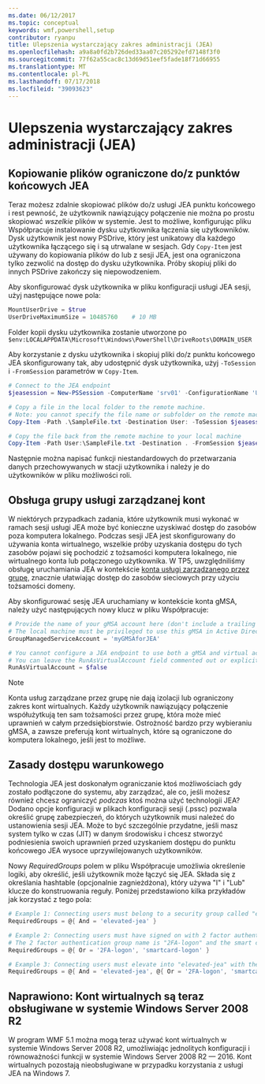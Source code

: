 ```yaml
---
ms.date: 06/12/2017
ms.topic: conceptual
keywords: wmf,powershell,setup
contributor: ryanpu
title: Ulepszenia wystarczający zakres administracji (JEA)
ms.openlocfilehash: a9a8a0fd2b726ded33aa07c205292efd7148f3f0
ms.sourcegitcommit: 77f62a55cac8c13d69d51eef5fade18f71d66955
ms.translationtype: MT
ms.contentlocale: pl-PL
ms.lasthandoff: 07/17/2018
ms.locfileid: "39093623"
---
```

# <a name="improvements-to-just-enough-administration-jea"></a>Ulepszenia wystarczający zakres administracji (JEA)

## <a name="constrained-file-copy-tofrom-jea-endpoints"></a>Kopiowanie plików ograniczone do/z punktów końcowych JEA

Teraz możesz zdalnie skopiować plików do/z usługi JEA punktu końcowego i rest pewność, że użytkownik nawiązujący połączenie nie można po prostu skopiować *wszelkie* plików w systemie.
Jest to możliwe, konfigurując pliku Współpracuje instalowanie dysku użytkownika łączenia się użytkowników.
Dysk użytkownik jest nowy PSDrive, który jest unikatowy dla każdego użytkownika łączącego się i są utrwalane w sesjach.
Gdy `Copy-Item` jest używany do kopiowania plików do lub z sesji JEA, jest ona ograniczona tylko zezwolić na dostęp do dysku użytkownika.
Próby skopiuj pliki do innych PSDrive zakończy się niepowodzeniem.

Aby skonfigurować dysk użytkownika w pliku konfiguracji usługi JEA sesji, użyj następujące nowe pola:

```powershell
MountUserDrive = $true
UserDriveMaximumSize = 10485760    # 10 MB
```

Folder kopii dysku użytkownika zostanie utworzone po `$env:LOCALAPPDATA\Microsoft\Windows\PowerShell\DriveRoots\DOMAIN_USER`

Aby korzystanie z dysku użytkownika i skopiuj pliki do/z punktu końcowego JEA skonfigurowany tak, aby udostępnić dysk użytkownika, użyj `-ToSession` i `-FromSession` parametrów w `Copy-Item`.

```powershell
# Connect to the JEA endpoint
$jeasession = New-PSSession -ComputerName 'srv01' -ConfigurationName 'UserDemo'

# Copy a file in the local folder to the remote machine.
# Note: you cannot specify the file name or subfolder on the remote machine. You must exactly type "User:"
Copy-Item -Path .\SampleFile.txt -Destination User: -ToSession $jeasession

# Copy the file back from the remote machine to your local machine
Copy-Item -Path User:\SampleFile.txt -Destination . -FromSession $jeasession
```

Następnie można napisać funkcji niestandardowych do przetwarzania danych przechowywanych w stacji użytkownika i należy je do użytkowników w pliku możliwości roli.

## <a name="support-for-group-managed-service-accounts"></a>Obsługa grupy usługi zarządzanej kont

W niektórych przypadkach zadania, które użytkownik musi wykonać w ramach sesji usługi JEA może być konieczne uzyskiwać dostęp do zasobów poza komputera lokalnego.
Podczas sesji JEA jest skonfigurowany do używania konta wirtualnego, wszelkie próby uzyskania dostępu do tych zasobów pojawi się pochodzić z tożsamości komputera lokalnego, nie wirtualnego konta lub połączonego użytkownika.
W TP5, uwzględniliśmy obsługę uruchamiania JEA w kontekście [konta usługi zarządzanego przez grupę](/previous-versions/windows/it-pro/windows-server-2012-R2-and-2012/jj128431\(v=ws.11\)), znacznie ułatwiając dostęp do zasobów sieciowych przy użyciu tożsamości domeny.

Aby skonfigurować sesję JEA uruchamiany w kontekście konta gMSA, należy użyć następujących nowy klucz w pliku Współpracuje:

```powershell
# Provide the name of your gMSA account here (don't include a trailing $)
# The local machine must be privileged to use this gMSA in Active Directory
GroupManagedServiceAccount = 'myGMSAforJEA'

# You cannot configure a JEA endpoint to use both a gMSA and virtual account
# You can leave the RunAsVirtualAccount field commented out or explicitly set it to false
RunAsVirtualAccount = $false
```

> [!NOTE]
> Konta usług zarządzane przez grupę nie dają izolacji lub ograniczony zakres kont wirtualnych.
> Każdy użytkownik nawiązujący połączenie współużytkują ten sam tożsamości przez grupę, która może mieć uprawnień w całym przedsiębiorstwie.
> Ostrożność bardzo przy wybieraniu gMSA, a zawsze preferują kont wirtualnych, które są ograniczone do komputera lokalnego, jeśli jest to możliwe.

## <a name="conditional-access-policies"></a>Zasady dostępu warunkowego

Technologia JEA jest doskonałym ograniczanie ktoś możliwościach gdy zostało podłączone do systemu, aby zarządzać, ale co, jeśli możesz również chcesz ograniczyć *podczas* ktoś można użyć technologii JEA?
Dodano opcje konfiguracji w plikach konfiguracji sesji (.pssc) pozwala określić grupę zabezpieczeń, do których użytkownik musi należeć do ustanowienia sesji JEA.
Może to być szczególnie przydatne, jeśli masz system tylko w czas (JIT) w danym środowisku i chcesz stworzyć podniesienia swoich uprawnień przed uzyskaniem dostępu do punktu końcowego JEA wysoce uprzywilejowanych użytkowników.

Nowy *RequiredGroups* polem w pliku Współpracuje umożliwia określenie logiki, aby określić, jeśli użytkownik może łączyć się JEA.
Składa się z określania hashtable (opcjonalnie zagnieżdżona), który używa "I" i "Lub" klucze do konstruowania reguły.
Poniżej przedstawiono kilka przykładów jak korzystać z tego pola:

```powershell
# Example 1: Connecting users must belong to a security group called "elevated-jea"
RequiredGroups = @{ And = 'elevated-jea' }

# Example 2: Connecting users must have signed on with 2 factor authentication or a smart card
# The 2 factor authentication group name is "2FA-logon" and the smart card group name is "smartcard-logon"
RequiredGroups = @{ Or = '2FA-logon', 'smartcard-logon' }

# Example 3: Connecting users must elevate into "elevated-jea" with their JIT system and have logged on with 2FA or a smart card
RequiredGroups = @{ And = 'elevated-jea', @{ Or = '2FA-logon', 'smartcard-logon' }}
```

## <a name="fixed-virtual-accounts-are-now-supported-on-windows-server-2008-r2"></a>Naprawiono: Kont wirtualnych są teraz obsługiwane w systemie Windows Server 2008 R2

W program WMF 5.1 można mogą teraz używać kont wirtualnych w systemie Windows Server 2008 R2, umożliwiając jednolitych konfiguracji i równoważności funkcji w systemie Windows Server 2008 R2 — 2016.
Kont wirtualnych pozostają nieobsługiwane w przypadku korzystania z usługi JEA na Windows 7.
